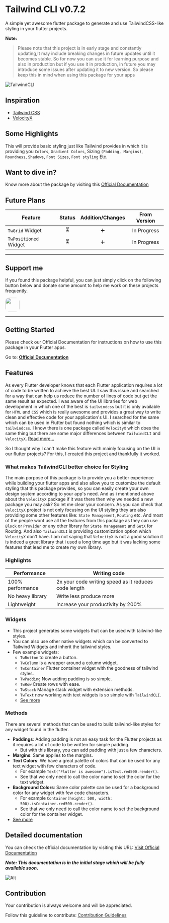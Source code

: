 # Tailwind CLI v0.7.2

A simple yet awesome flutter package to generate and use TailwindCSS-like styling in your flutter
projects.

**Note:**
> Please note that this project is in early stage and constantly updating,It may include breaking changes in future updates until it becomes stable. So for now you can use it for learning purpose and also in production but if you use it in production, in future you may introduce some issues after updating it to new version. So please keep this in mind when using this package for your apps


![TailwindCLI](./screenshots/TailwindCLI.png)

## Inspiration

- [Tailwind CSS](https://tailwindcss.com/)
- [VelocityX](https://velocityx.dev)

## Some Highlights

This will provide basic styling just like Tailwind provides in which it is providing
you `Colors`, `Gradient Colors`, Sizing `(Padding, Margins)`,
`Roundness`, `Shadows`, `Font Sizes`, `Font styling` Etc.

## Want to dive in?

Know more about the package by visiting this
[Official Documentation](https://docs.devsbuddy.com/tailwind-cli/)

## Future Plans

| Feature               | Status | Addition/Changes | From Version |
| --------------------- | :----: | :--------------: | :----------: |
| `TwGrid` Widget       |   ⏳   |        ➕        | In Progress  |
| `TwPositioned` Widget |   ⏳   |        ➕        | In Progress  |

---

## Support me

If you found this package helpful, you can just simply click on the following button below and donate some amount to help me work on these projects frequently.

<a href="https://www.buymeacoffee.com/iamspydey" target="_blank">
    <img src="https://www.buymeacoffee.com/assets/img/guidelines/download-assets-2.svg" style="height: 45px; border-radius: 12px"/>
</a>

---

## Getting Started

Please check our Official Documentation for instructions on how to use this package in your Flutter apps.

Go to: **[Official Documentation](https://docs.devsbuddy.com/tailwind-cli/)**

## Features

As every Flutter developer knows that each Flutter application requires a lot of code to be written to achieve the best UI. I saw this issue and searched for a way that can
help us reduce the number of lines of code but get the same result as expected. I was aware of the UI libraries for web development in which one of the best is `tailwindcss`
but it is only available for `HTML` and `CSS` which is really awesome and provides a great way to write clean and effective code for your application's UI. I searched for the
same which can be used in Flutter but found nothing which is similar to `tailwindcss`. I know there is one package called `VelocityX` which does the same thing but there are some major differences between `TailwindCLI` and `VelocityX`. [Read more...](#what-makes-tailwindcli-better-choice-for-styling)

So I thought why I can't make this feature with mainly focusing on the UI in our flutter projects? For this, I created this project and thankfully it worked.

### What makes TailwindCLI better choice for Styling

The main porpose of this package is to provide you a better experience while building your flutter apps and also allow you to customize the default styling that this package provides, so you can easily create your own design system according to your app's need.
And as i mentioned above about the `VelocityX` package if it was there then why we needed a new package you may ask? So let me clear your concern. As you can check that `VelocityX` project is not only focusing on the UI styling they are also providing some other features like: `State Management`, `Routing` etc. And most of the people wont use all the features from this package as they can use `Block` or `Provider` or any other library for `State Management` and `GetX` for Routing. And also `TailwindCLI` is providing customization option which `VelocityX` don't have. I am not saying that `VelocityX` is not a good solution it is indeed a great library that i used a long time ago but it was lacking some features that lead me to create my own library.

### Highlights

| Performance      | Writing code                                         |
| ---------------- | ---------------------------------------------------- |
| 100% performance | 2x your code writing speed as it reduces code length |
| No heavy library | Write less produce more                              |
| Lightweight      | Increase your productivity by 200%                   |

### Widgets

- This project generates some widgets that can be used with tailwind-like styles.
- You can also use other native widgets which can be converted to Tailwind Widgets and inherit the tailwind styles.
- Few example widgets:
  - `TwButton` to create a button.
  - `TwColumn` is a wrapper around a column widget.
  - `TwContainer` Flutter container widget with the goodness of tailwind styles.
  - `TwPadding` Now adding padding is so simple.
  - `TwRow` Create rows with ease.
  - `TwStack` Manage stack widget with extension methods.
  - `TwText` now working with text widgets is so simple with `TailwindCLI`.
  - [See more](https://docs.devsbuddy.com/tailwind-cli)

### Methods

There are several methods that can be used to build tailwind-like styles for any widget found in the flutter.

- **Paddings**: Adding padding is not an easy task for the Flutter projects as it requires a lot of code to be written for simple padding.
  - But with this library, you can add padding with just a few characters.
- **Margins**: Same applies to the margins.
- **Text Colors**: We have a great palette of colors that can be used for any text widget with few characters of code.
  - For example `Text("Flutter is awesome").isText.red500.render()`.
  - See that we only need to call the color name to set the color for the text widget.
- **Background Colors**: Same color palette can be used for a background color for any widget with few code characters.
  - For example `Container(height: 500, width: 500).isContainer.red500.render()`.
  - See that we only need to call the color name to set the background color for the container widget.
- [See more](https://docs.devsbuddy.com/tailwind-cli/)

## Detailed documentation

You can check the official documentation by visiting this URL: [Visit Official Documentation](https://docs.devsbuddy.com/tailwind-cli/)

**_Note: This documentation is in the initial stage which will be fully available soon._**

![Alt](https://repobeats.axiom.co/api/embed/a6ec0796ed5690605c959b6033c533173a351ff3.svg "Repobeats analytics image")

## Contribution

Your contribution is always welcome and will be appreciated.

Follow this guideline to contribute:
[Contribution Guidelines](/CONTRIBUTION.md)
